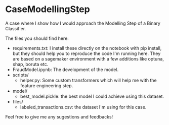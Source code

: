 # CaseModellingStep

A case where I show how I would approach the Modelling Step of a Binary Classifier.

The files you should find here:

- requirements.txt: I install these directly on the notebook with pip install, but they should help you to reproduce the code I'm running here. They are based on a sagemaker environment with a few additions like optuna, shap, boruta etc.
- FraudModel.ipynb: The development of the model.
- scripts/
    - helper.py: Some custom transformers which will help me with the feature engineering step.
- model/
    - best_model.pickle: the best model I could achieve using this dataset.
- files/
    - labeled_transactions.csv: the dataset I'm using for this case.

Feel free to give me any sugestions and feedbacks!